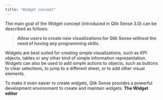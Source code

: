 ```yaml
---
title: "Widget concept"
---
```


The main goal of the Widget concept (introduced in Qlik Sense 3.0) can be described as follows:

> **Allow users to create new visualizations for Qlik Sense without the need of having any programming skills.**

Widgets are best suited for creating simple visualizations, such as KPI objects, tables or any other kind of simple information representation.  
Widgets can also be used to add simple actions to objects, such as buttons to clear selections, to jump to a different sheet, or to add other visual elements.

To make it even easier to create widgets, Qlik Sense provides a powerful development environment to create and maintain widgets: **The Widget editor**
